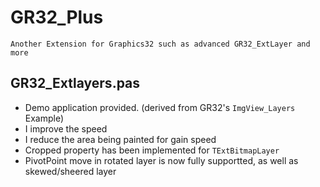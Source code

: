 GR32_Plus
=========

`Another Extension for Graphics32 such as advanced GR32_ExtLayer and more`

GR32_Extlayers.pas
------------------
* Demo application provided. (derived from GR32's `ImgView_Layers` Example)
* I improve the speed
* I reduce the area being painted for gain speed
* Cropped property has been implemented for `TExtBitmapLayer`
* PivotPoint move in rotated layer is now fully supportted, as well as skewed/sheered layer
